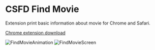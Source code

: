 # CSFD Find Movie
Extension print basic information about movie for Chrome and Safari.

[Chrome extension download](https://chrome.google.com/webstore/detail/n%C3%A1js%C5%A5-zobrazi%C5%A5-film/pinccliiolnjofhjehkokjphpbfpbcgn)

![FindMovieAnimation](http://martinboksa.eu/application/uploads/browser-extension.gif)
![FindMovieScreen](http://martinboksa.eu/application/uploads/browser-extension-preview3-cut.jpg)
